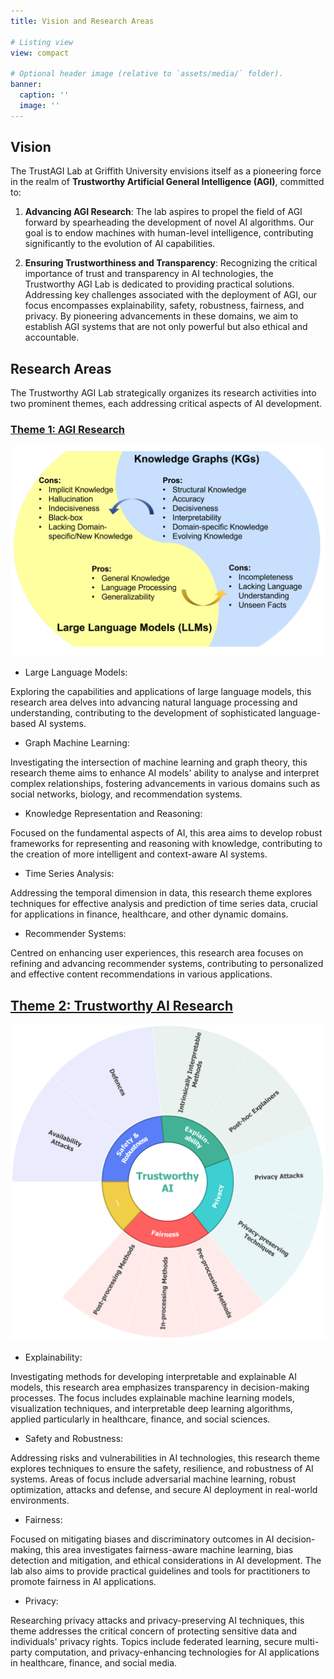 ```yaml
---
title: Vision and Research Areas

# Listing view
view: compact

# Optional header image (relative to `assets/media/` folder).
banner:
  caption: ''
  image: ''
---
```


## **Vision**


The TrustAGI Lab at Griffith University envisions itself as a pioneering force in the realm of **Trustworthy Artificial General Intelligence (AGI)**, committed to: 

1. **Advancing AGI Research**: The lab aspires to propel the field of AGI forward by spearheading the development of novel AI algorithms. Our goal is to endow machines with human-level intelligence, contributing significantly to the evolution of AI capabilities. 

2. **Ensuring Trustworthiness and Transparency**: Recognizing the critical importance of trust and transparency in AI technologies, the Trustworthy AGI Lab is dedicated to providing practical solutions. Addressing key challenges associated with the deployment of AGI, our focus encompasses explainability, safety, robustness, fairness, and privacy. By pioneering advancements in these domains, we aim to establish AGI systems that are not only powerful but also ethical and accountable. 


## **Research Areas** 

The Trustworthy AGI Lab strategically organizes its research activities into two prominent themes, each addressing critical aspects of AI development. 

### [Theme 1: AGI Research](../post/23-12-01-arc-dp/) 

[![Screenshot](../publication/llm-kg-23/featured.png)](../post/23-12-01-arc-dp/)


* Large Language Models: 

Exploring the capabilities and applications of large language models, this research area delves into advancing natural language processing and understanding, contributing to the development of sophisticated language-based AI systems. 

* Graph Machine Learning: 

Investigating the intersection of machine learning and graph theory, this research theme aims to enhance AI models' ability to analyse and interpret complex relationships, fostering advancements in various domains such as social networks, biology, and recommendation systems. 

* Knowledge Representation and Reasoning: 

Focused on the fundamental aspects of AI, this area aims to develop robust frameworks for representing and reasoning with knowledge, contributing to the creation of more intelligent and context-aware AI systems. 

* Time Series Analysis: 

Addressing the temporal dimension in data, this research theme explores techniques for effective analysis and prediction of time series data, crucial for applications in finance, healthcare, and other dynamic domains. 

* Recommender Systems: 

Centred on enhancing user experiences, this research area focuses on refining and advancing recommender systems, contributing to personalized and effective content recommendations in various applications. 

## [Theme 2: Trustworthy AI Research](../post/23-12-01-csiro-nsf/) 

[![Screenshot](theme2.png)](../post/23-12-01-csiro-nsf/)


* Explainability: 

Investigating methods for developing interpretable and explainable AI models, this research area emphasizes transparency in decision-making processes. The focus includes explainable machine learning models, visualization techniques, and interpretable deep learning algorithms, applied particularly in healthcare, finance, and social sciences. 

* Safety and Robustness: 

Addressing risks and vulnerabilities in AI technologies, this research theme explores techniques to ensure the safety, resilience, and robustness of AI systems. Areas of focus include adversarial machine learning, robust optimization, attacks and defense, and secure AI deployment in real-world environments. 

* Fairness: 

Focused on mitigating biases and discriminatory outcomes in AI decision-making, this area investigates fairness-aware machine learning, bias detection and mitigation, and ethical considerations in AI development. The lab also aims to provide practical guidelines and tools for practitioners to promote fairness in AI applications. 

* Privacy: 

Researching privacy attacks and privacy-preserving AI techniques, this theme addresses the critical concern of protecting sensitive data and individuals' privacy rights. Topics include federated learning, secure multi-party computation, and privacy-enhancing technologies for AI applications in healthcare, finance, and social media. 



  